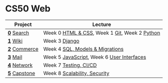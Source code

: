 # CS50 Web

| Project                                                           | Lecture                                                                  |
|-----------------------------------------------------------------------|-------------------------------------------------------------------------- |
| [**0**](./search) [Search](https://cs50.harvard.edu/web/2020/projects/0/search/) | Week 0 [HTML & CSS](https://cs50.harvard.edu/web/2020/weeks/0/), Week 1 [Git](https://cs50.harvard.edu/web/2020/weeks/1/), Week 2 [Python](https://cs50.harvard.edu/web/2020/weeks/2/) |
| [**1**](./wiki) [Wiki](https://cs50.harvard.edu/web/2020/projects/1/wiki/) | Week 3 [Django](https://cs50.harvard.edu/web/2020/weeks/3/) |
| [**2**](./commerce) [Commerce](https://cs50.harvard.edu/web/2020/projects/2/commerce/) | Week 4 [SQL, Models & Migrations](https://cs50.harvard.edu/web/2020/weeks/4/) |
| [**3**](./mail) [Mail](https://cs50.harvard.edu/web/2020/projects/3/mail/) | Week 5 [JavaScript](https://cs50.harvard.edu/web/2020/weeks/5/), Week 6 [User Interfaces](https://cs50.harvard.edu/web/2020/weeks/6/) |
| [**4**](./network) [Network](https://cs50.harvard.edu/web/2020/projects/4/network/) | Week 7 [Testing, CI/CD](https://cs50.harvard.edu/web/2020/weeks/7/) |
| [**5**](./capstone) [Capstone](https://cs50.harvard.edu/web/2020/projects/final/capstone/) | Week 8 [Scalability, Security](https://cs50.harvard.edu/web/2020/weeks/8/) |
